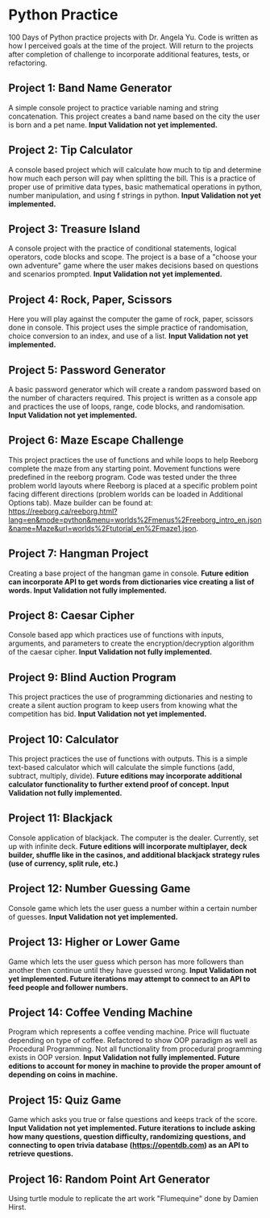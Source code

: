 # Python Practice
100 Days of Python practice projects with Dr. Angela Yu.  Code is written as how I perceived goals at the time of the project.  Will return to the projects after completion of challenge to incorporate additional features, tests, or refactoring.

## Project 1:  Band Name Generator
A simple console project to practice variable naming and string concatenation.  This project creates a band name based on the city the user is born and a pet name.  **Input Validation not yet implemented.**

## Project 2:  Tip Calculator
A console based project which will calculate how much to tip and determine how much each person will pay when splitting the bill.  This is a practice of proper use of primitive data types, basic mathematical operations in python, number manipulation, and using f strings in python.  **Input Validation not yet implemented.**

## Project 3:  Treasure Island
A console project with the practice of conditional statements, logical operators, code blocks and scope.  The project is a base of a "choose your own adventure" game where the user makes decisions based on questions and scenarios prompted.  **Input Validation not yet implemented.**

## Project 4:  Rock, Paper, Scissors
Here you will play against the computer the game of rock, paper, scissors done in console.  This project uses the simple practice of randomisation, choice conversion to an index, and use of a list.  **Input Validation not yet implemented.**

## Project 5:  Password Generator
A basic password generator which will create a random password based on the number of characters required.  This project is written as a console app and practices the use of loops, range, code blocks, and randomisation.  **Input Validation not yet implemented.**

## Project 6:  Maze Escape Challenge
This project practices the use of functions and while loops to help Reeborg complete the maze from any starting point.  Movement functions were predefined in the reeborg program.  Code was tested under the three problem world layouts where Reeborg is placed at a specific problem point facing different directions (problem worlds can be loaded in Additional Options tab).  Maze builder can be found at:  https://reeborg.ca/reeborg.html?lang=en&mode=python&menu=worlds%2Fmenus%2Freeborg_intro_en.json&name=Maze&url=worlds%2Ftutorial_en%2Fmaze1.json.

## Project 7:  Hangman Project
Creating a base project of the hangman game in console.  **Future edition can incorporate API to get words from dictionaries vice creating a list of words.  Input Validation not fully implemented.**

## Project 8:  Caesar Cipher
Console based app which practices use of functions with inputs, arguments, and parameters to create the encryption/decryption algorithm of the caesar cipher.  **Input Validation not fully implemented.**

## Project 9:  Blind Auction Program
This project practices the use of programming dictionaries and nesting to create a silent auction program to keep users from knowing what the competition has bid.  **Input Validation not yet implemented.**

## Project 10:  Calculator
This project practices the use of functions with outputs.  This is a simple text-based calculator which will calculate the simple functions (add, subtract, multiply, divide).  **Future editions may incorporate additional calculator functionality to further extend proof of concept.  Input Validation not fully implemented.**

## Project 11:  Blackjack
Console application of blackjack.  The computer is the dealer.  Currently, set up with infinite deck.  **Future editions will incorporate multiplayer, deck builder, shuffle like in the casinos, and additional blackjack strategy rules (use of currency, split rule, etc.)**

## Project 12:  Number Guessing Game
Console game which lets the user guess a number within a certain number of guesses.  **Input Validation not yet implemented.**

## Project 13:  Higher or Lower Game
Game which lets the user guess which person has more followers than another then continue until they have guessed wrong.  **Input Validation not yet implemented.  Future iterations may attempt to connect to an API to feed people and follower numbers.**

## Project 14:  Coffee Vending Machine
Program which represents a coffee vending machine.  Price will fluctuate depending on type of coffee.  Refactored to show OOP paradigm as well as Procedural Programming.  Not all functionality from procedural programming exists in OOP version.  **Input Validation not fully implemented.  Future editions to account for money in machine to provide the proper amount of depending on coins in machine.**

## Project 15:  Quiz Game
Game which asks you true or false questions and keeps track of the score.  **Input Validation not yet implemented.  Future iterations to include asking how many questions, question difficulty, randomizing questions, and connecting to open trivia database (https://opentdb.com) as an API to retrieve questions.**

## Project 16:  Random Point Art Generator
Using turtle module to replicate the art work "Flumequine" done by Damien Hirst.
